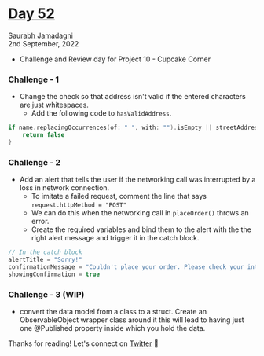 # [Day 52](https://www.hackingwithswift.com/100/swiftui/52)

[Saurabh Jamadagni](https://github.com/SaurabhJamadagni)<br>
2nd September, 2022

- Challenge and Review day for Project 10 - Cupcake Corner

### Challenge - 1
- Change the check so that address isn't valid if the entered characters are just whitespaces.
  - Add the following code to `hasValidAddress`.

```swift
if name.replacingOccurrences(of: " ", with: "").isEmpty || streetAddress.replacingOccurrences(of: " ", with: "").isEmpty || city.replacingOccurrences(of: " ", with: "").isEmpty || zip.replacingOccurrences(of: " ", with: "").isEmpty {
    return false
}
```

### Challenge - 2
- Add an alert that tells the user if the networking call was interrupted by a loss in network connection.
  - To imitate a failed request, comment the line that says `request.httpMethod = "POST"`
  - We can do this when the networking call in `placeOrder()` throws an error.
  - Create the required variables and bind them to the alert with the the right alert message and trigger it in the catch block.

```swift
// In the catch block
alertTitle = "Sorry!"
confirmationMessage = "Couldn't place your order. Please check your internet connection."
showingConfirmation = true
```

### Challenge - 3 (WIP)
- convert the data model from a class to a struct. Create an ObservableObject wrapper class around it this will lead to having just one @Published property inside which you hold the data.

Thanks for reading! Let's connect on [Twitter](https://twitter.com/Saura6hJ) 👋